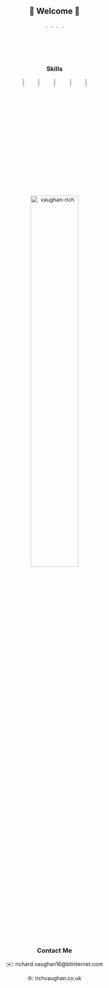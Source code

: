 <h2 align="center">👋 Welcome 👋</h2>

<p align="center">
<img src="https://1.bp.blogspot.com/-PerenMfIjCM/XpcyoHWXSzI/AAAAAAAAB-g/DuPj_IoSWAMod3pVy4eEya4uxk-KN0UuACLcBGAsYHQ/s320/typing%2Bcat%2Bgif3.gif" height="2%" alt="typing-gif" />  
<img src="https://media1.tenor.com/images/969ce2bc098f0354f7124a076f1e6555/tenor.gif?itemid=9994708"  height="2%"alt="typing-gif" />
<img src="https://acegif.com/wp-content/uploads/cat-typing-2.gif" height="2%" alt="typing-gif"/>
<img src="https://media1.tenor.com/images/0b73b9822898ecf8c2f0a74469c6e337/tenor.gif?itemid=5822667"  height="2%" alt="typing-gif" />
</p>

<h3 align="center">Skills</h3>

<p align="center">
<img src="https://devicons.github.io/devicon/devicon.git/icons/css3/css3-original-wordmark.svg" alt="css3" width="7.5%" height="7.5%"/>
<img src="https://www.vectorlogo.zone/logos/google_cloud/google_cloud-icon.svg" alt="gcp" width="7.5%" height="7.5%"/>
<img src="https://devicons.github.io/devicon/devicon.git/icons/html5/html5-original-wordmark.svg" alt="html5" width="7.5%" height="7.5%"/>
<img src="https://devicons.github.io/devicon/devicon.git/icons/javascript/javascript-original.svg" alt="javascript" width="7.5%" height="7.5%"/> 
<img src="https://devicons.github.io/devicon/devicon.git/icons/python/python-original.svg" alt="python" width="7.5%" height="7.5%"/>
<p align="center">
<img width="50%" src="https://github-readme-stats.vercel.app/api/top-langs/?username=vaughan-rich&layout=compact&hide=html" alt="vaughan-rich"/>
</p>
<h3 align="center">Contact Me</h3>
<p align="center">✉️: richard.vaughan16@btinternet.com</p>
<p align="center">🌐: richvaughan.co.uk</p>
